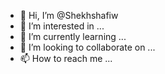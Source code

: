- 👋 Hi, I’m @Shekhshafiw
- 👀 I’m interested in ...
- 🌱 I’m currently learning ...
- 💞️ I’m looking to collaborate on ...
- 📫 How to reach me ...

<!---
Shekhshafiw/Shekhshafiw is a ✨ special ✨ repository because its `README.md` (this file) appears on your GitHub profile.
You can click the Preview link to take a look at your changes.
--->
